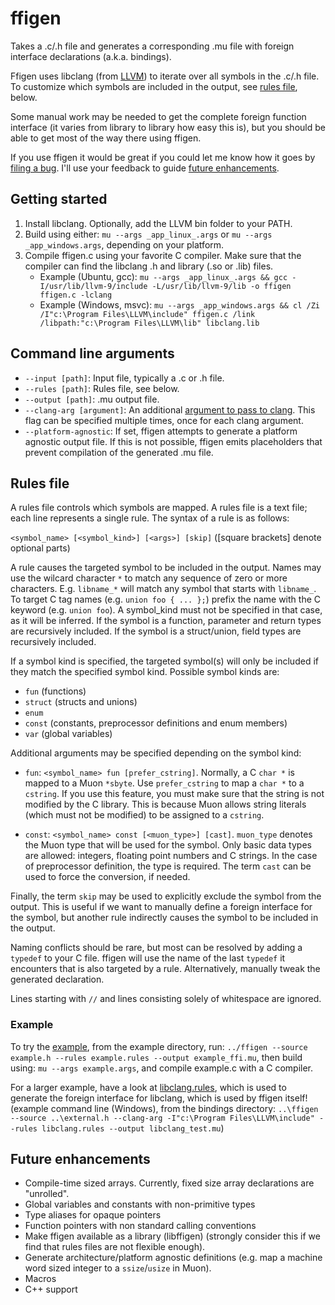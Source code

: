 # ffigen

Takes a .c/.h file and generates a corresponding .mu file with foreign interface declarations (a.k.a. bindings).

Ffigen uses libclang (from [LLVM](https://llvm.org/)) to iterate over all symbols in the .c/.h file. To customize which symbols are included in the output, see [rules file](#rules-file), below.

Some manual work may be needed to get the complete foreign function interface (it varies from library to library how easy this is), but you should be able to get most of the way there using ffigen.

If you use ffigen it would be great if you could let me know how it goes by [filing a bug](https://github.com/nickmqb/muon/issues). I'll use your feedback to guide [future enhancements](#future-enhancements).

## Getting started

1. Install libclang. Optionally, add the LLVM bin folder to your PATH.
2. Build using either: `mu --args _app_linux_.args` or `mu --args _app_windows.args`, depending on your platform.
3. Compile ffigen.c using your favorite C compiler. Make sure that the compiler can find the libclang .h and library (.so or .lib) files.
	* Example (Ubuntu, gcc): `mu --args _app_linux_.args && gcc -I/usr/lib/llvm-9/include -L/usr/lib/llvm-9/lib -o ffigen ffigen.c -lclang`
	* Example (Windows, msvc): `mu --args _app_windows.args && cl /Zi /I"c:\Program Files\LLVM\include" ffigen.c /link /libpath:"c:\Program Files\LLVM\lib" libclang.lib`

## Command line arguments

* `--input [path]`: Input file, typically a .c or .h file.
* `--rules [path]`: Rules file, see below.
* `--output [path]`: .mu output file.
* `--clang-arg [argument]`: An additional [argument to pass to clang](https://clang.llvm.org/docs/ClangCommandLineReference.html). This flag can be specified multiple times, once for each clang argument.
* `--platform-agnostic`: If set, ffigen attempts to generate a platform agnostic output file. If this is not possible, ffigen emits placeholders that prevent compilation of the generated .mu file.

## Rules file

A rules file controls which symbols are mapped. A rules file is a text file; each line represents a single rule. The syntax of a rule is as follows:

`<symbol_name> [<symbol_kind>] [<args>] [skip]` ([square brackets] denote optional parts)

A rule causes the targeted symbol to be included in the output. Names may use the wilcard character `*` to match any sequence of zero or more characters. E.g. `libname_*` will match any symbol that starts with `libname_`. To target C tag names (e.g. `union foo { ... };`) prefix the name with the C keyword (e.g. `union foo`). A symbol_kind must not be specified in that case, as it will be inferred. If the symbol is a function, parameter and return types are recursively included. If the symbol is a struct/union, field types are recursively included.

If a symbol kind is specified, the targeted symbol(s) will only be included if they match the specified symbol kind. Possible symbol kinds are:
* `fun` (functions)
* `struct` (structs and unions)
* `enum`
* `const` (constants, preprocessor definitions and enum members)
* `var` (global variables)

Additional arguments may be specified depending on the symbol kind:

* `fun`: `<symbol_name> fun [prefer_cstring]`. Normally, a C `char *` is mapped to a Muon `*sbyte`. Use `prefer_cstring` to map a `char *` to a `cstring`. If you use this feature, you must make sure that the string is not modified by the C library. This is because Muon allows string literals (which must not be modified) to be assigned to a `cstring`.

* `const`: `<symbol_name> const [<muon_type>] [cast]`. `muon_type` denotes the Muon type that will be used for the symbol. Only basic data types are allowed: integers, floating point numbers and C strings. In the case of preprocessor definition, the type is required. The term `cast` can be used to force the conversion, if needed.

Finally, the term `skip` may be used to explicitly exclude the symbol from the output. This is useful if we want to manually define a foreign interface for the symbol, but another rule indirectly causes the symbol to be included in the output.

Naming conflicts should be rare, but most can be resolved by adding a `typedef` to your C file. ffigen will use the name of the last `typedef` it encounters that is also targeted by a rule. Alternatively, manually tweak the generated declaration.

Lines starting with `//` and lines consisting solely of whitespace are ignored.

### Example

To try the [example](example), from the example directory, run: `../ffigen --source example.h --rules example.rules --output example_ffi.mu`, then build using: `mu --args example.args`, and compile example.c with a C compiler.

For a larger example, have a look at [libclang.rules](bindings/libclang.rules), which is used to generate the foreign interface for libclang, which is used by ffigen itself! (example command line (Windows), from the bindings directory: `..\ffigen --source ..\external.h --clang-arg -I"c:\Program Files\LLVM\include" --rules libclang.rules --output libclang_test.mu`)

## Future enhancements

* Compile-time sized arrays. Currently, fixed size array declarations are "unrolled".
* Global variables and constants with non-primitive types
* Type aliases for opaque pointers
* Function pointers with non standard calling conventions
* Make ffigen available as a library (libffigen) (strongly consider this if we find that rules files are not flexible enough).
* Generate architecture/platform agnostic definitions (e.g. map a machine word sized integer to a `ssize`/`usize` in Muon).
* Macros
* C++ support
